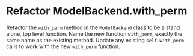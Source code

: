 # Refactor ModelBackend.with_perm

Refactor the `with_perm` method in the `ModelBackend` class to be a stand alone, top level function.
Name the new function `with_perm`, exactly the same name as the existing method.
Update any existing `self.with_perm` calls to work with the new `with_perm` function.
